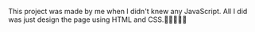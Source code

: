 This project was made by me when I didn't knew any JavaScript. All I did was just design the page using HTML and CSS.
